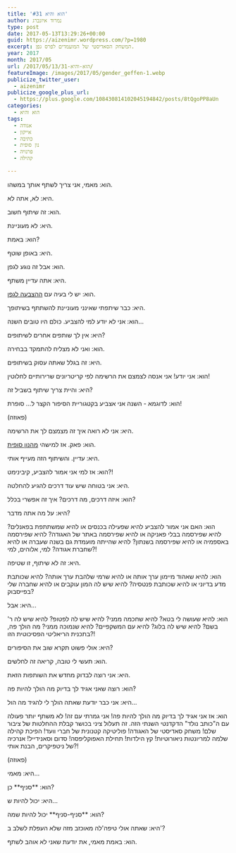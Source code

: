 ```yaml
---
title: 'הוא והיא #31'
author: נמרוד איזנברג
type: post
date: 2017-05-13T13:29:26+00:00
guid: https://aizenimr.wordpress.com/?p=1980
excerpt: המשחק הסאדיסטי של המועמדים לפרס גפן.
year: 2017
month: 2017/05
url: /2017/05/13/הוא-והיא-31/
featureImage: /images/2017/05/gender_geffen-1.webp
publicize_twitter_user:
  - aizenimr
publicize_google_plus_url:
  - https://plus.google.com/108430814102045194842/posts/8tQgoPP8aUn
categories:
  - הוא והיא
tags:
  - אגודה
  - אייקון
  - כתיבה
  - נון סופית
  - פרנויה
  - קהילה

---
```

הוא: מאמי, אני צריך לשתף אותך במשהו.

היא: לא, אתה לא.

הוא: זה שיתוף חשוב.

היא: לא מעוניינת.

הוא: באמת?

היא: באופן שוטף.

הוא: אבל זה נוגע לגפן.

היא: אתה עדיין משתף.

הוא: יש לי בעיה עם [ההצבעה לגפן][1].

היא: כבר שיתפתי שאינני מעוניינת להשתתף בשיתופך.

הוא: אני לא יודע למי להצביע. כולם היו טובים השנה...

היא: אין לך שותפים אחרים לשיתופים?

הוא: ואני לא מצליח להתמקד בבחירה.

היא: זה בגלל שאתה עסוק בשיתופים.

הוא: אני יודע! אני אנסה לצמצם את הרשימה לפי קריטריונים שרירותיים לחלוטין!

היא: והיית צריך שיתוף בשביל זה?

הוא: לדוגמא - השנה אני אצביע בקטגוריית הסיפור הקצר ל... סופרת!

(פאוזה)

היא: אני לא רואה איך זה מצמצם לך את הרשימה.

הוא: פאק. אז למישהי [מהנון סופית][2].

היא: עדיין. והשיתוף הזה מעייף אותי.

הוא: אז למי אני אמור להצביע, קיבינימט?!

היא: אני בטוחה שיש עוד דרכים להגיע להחלטה.

הוא: איזה דרכים, מה דרכים? איך זה אפשרי בכלל?

היא: על מה אתה מדבר?

הוא: האם אני אמור להצביע להיא שפעילה בכנסים או להיא שמשתתפת בפאנלים? להיא שפירסמה בבלי פאניקה או להיא שפירסמה באתר של האגודה? להיא שפירסמה באספמיה או להיא שפירסמה בשנתון? להיא שהייתה מועמדת גם בשנה שעברה או להיא שחברת אגודה? למי, אלוהים, למי?!

היא: זה לא שיתוף, זו שטיפה.

הוא: להיא שאהוד מיימון ערך אותה או להיא שרמי שלהבת ערך אותה? להיא שכותבת מדע בדיוני או להיא שכותבת פנטסיה? להיא שיש לה המון עוקבים או להיא שחברה שלי בפייסבוק?

היא: אבל...

הוא: להיא שעושה לי בטא? להיא שחכמה ממני? להיא שיש לה לפטופ? להיא שיש לה ר' בשם? להיא שיש לה בלוג? להיא עם המשקפיים? להיא שנמוכה ממני? מה הולך פה, בתכנית הריאליטי הפסיכוטית הזו?!

היא: אולי פשוט תקרא שוב את הסיפורים?

הוא: תעשי לי טובה, קריאה זה לחלשים.

היא: אני רוצה לבדוק מחדש את השותפות הזאת.

הוא: רוצה שאני אגיד לך בדיוק מה הולך להיות פה?

היא: אני כבר יודעת שאתה הולך לי להגיד מה הול...

הוא: אז אני אגיד לך בדיוק מה הולך להיות פה! אני גמרתי עם זה! לא משתף יותר פעולה עם ה"כותב נולד" הדקדנטי השנתי הזה. זה תעלול ציני בכושר קבלת ההחלטות של ציבור שלם! משחק סאדיסטי של האגודה! פוליטיקה קטנונית של חברי וועד! הפיכת קהילה שלמה למריונטות ניאורוטיות! קץ הילדות! תחילת האפוקליפסה! סדום וסאנידייל! אנרכיה של ניטפיקרים, הבנת אותי?!

(פאוזה)

היא: מאמי...

הוא: \*\*סניף\*\* כן?

היא: יכול להיות ש...

הוא: \*\*סניף-סניף\*\* יכול להיות שמה?

היא: שאתה אולי טיפה'לה מאוכזב מזה שלא העפלת לשלב ב'?

הוא: באמת מאמי, את יודעת שאני לא אוהב לשתף.

 [1]: http://geffen.sf-f.org.il/?p=1416
 [2]: /2015/08/05/%d7%94%d7%95%d7%90-%d7%95%d7%94%d7%99%d7%90-2/